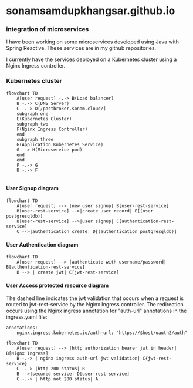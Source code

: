 # sonamsamdupkhangsar.github.io

### integration of microservices
I have been working on some microservices developed using Java with Spring Reactive.
These services are in my github repositories.

I currently have the services deployed on a Kubernetes cluster using a Nginx Ingress controller.  

### Kubernetes cluster
```mermaid
flowchart TD
    A[user request] -.-> B(Load balancer)
    B -.-> C(DNS Server)
    C -.-> D[/pactbroker.sonam.cloud/]
    subgraph one
    E(Kubernetes Cluster)
    subgraph two
    F(Nginx Ingress Controller) 
    end
    subgraph three
    G(Application Kubernetes Service)
    G --> H(Microservice pod)
    end    
    end
    F -.-> G
    B -.-> F


```

#### User Signup diagram
```mermaid
flowchart TD
    A[user request] --> |new user signup| B[user-rest-service]
    B[user-rest-service] -->|create user record| E[(user postgresqldb)]
    B[user-rest-service] -->|user signup| C[authentication-rest-service]
    C -->|authentication create| D[(authentication postgresqldb)]       
```

#### User Authentication diagram

```mermaid
flowchart TD
    A[user request] --> |authenticate with username/password| B[authentication-rest-service]
    B --> | create jwt| C[jwt-rest-service]    
``` 

#### User Access protected resource diagram
The dashed line indicates the jwt validation that occurs when a request is 
routed to jwt-rest-service by the Nginx Ingress controller.  The redirection
occurs using the Nginx ingress annotation for "auth-url" annotations in the ingress.yaml
file:
```
annotations:
    nginx.ingress.kubernetes.io/auth-url: "https://$host/oauth2/auth"
```

```mermaid
flowchart TD    
    A[user request] --> |http authorization bearer jwt in header| B[Nignx Ingress]
    B -.-> | nginx ingress auth-url jwt validation| C{jwt-rest-service}
    C -.-> |http 200 status| B
    B -->|secured service| D[user-rest-service] 
    C -.-> | http not 200 status| A
``` 
